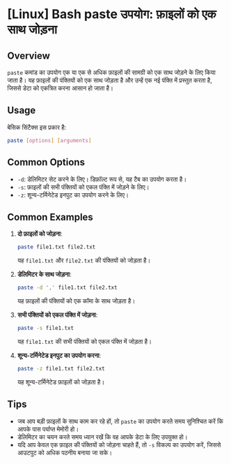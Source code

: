 # [Linux] Bash paste उपयोग: फ़ाइलों को एक साथ जोड़ना

## Overview
`paste` कमांड का उपयोग एक या एक से अधिक फ़ाइलों की सामग्री को एक साथ जोड़ने के लिए किया जाता है। यह फ़ाइलों की पंक्तियों को एक साथ जोड़ता है और उन्हें एक नई पंक्ति में प्रस्तुत करता है, जिससे डेटा को एकत्रित करना आसान हो जाता है।

## Usage
बेसिक सिंटैक्स इस प्रकार है:
```bash
paste [options] [arguments]
```

## Common Options
- `-d`: डेलिमिटर सेट करने के लिए। डिफ़ॉल्ट रूप से, यह टैब का उपयोग करता है।
- `-s`: फ़ाइलों की सभी पंक्तियों को एकल पंक्ति में जोड़ने के लिए।
- `-z`: शून्य-टर्मिनेटेड इनपुट का उपयोग करने के लिए।

## Common Examples
1. **दो फ़ाइलों को जोड़ना**:
   ```bash
   paste file1.txt file2.txt
   ```
   यह `file1.txt` और `file2.txt` की पंक्तियों को जोड़ता है।

2. **डेलिमिटर के साथ जोड़ना**:
   ```bash
   paste -d ',' file1.txt file2.txt
   ```
   यह फ़ाइलों की पंक्तियों को एक कॉमा के साथ जोड़ता है।

3. **सभी पंक्तियों को एकल पंक्ति में जोड़ना**:
   ```bash
   paste -s file1.txt
   ```
   यह `file1.txt` की सभी पंक्तियों को एकल पंक्ति में जोड़ता है।

4. **शून्य-टर्मिनेटेड इनपुट का उपयोग करना**:
   ```bash
   paste -z file1.txt file2.txt
   ```
   यह शून्य-टर्मिनेटेड फ़ाइलों को जोड़ता है।

## Tips
- जब आप बड़ी फ़ाइलों के साथ काम कर रहे हों, तो `paste` का उपयोग करते समय सुनिश्चित करें कि आपके पास पर्याप्त मेमोरी हो।
- डेलिमिटर का चयन करते समय ध्यान रखें कि वह आपके डेटा के लिए उपयुक्त हो।
- यदि आप केवल एक फ़ाइल की पंक्तियों को जोड़ना चाहते हैं, तो `-s` विकल्प का उपयोग करें, जिससे आउटपुट को अधिक पठनीय बनाया जा सके।